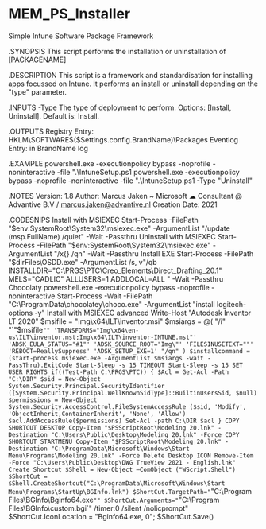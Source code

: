 # MEM_PS_Installer

Simple Intune Software Package Framework

.SYNOPSIS
This script performs the installation or uninstallation of [PACKAGENAME]
  
.DESCRIPTION
This script is a framework and standardisation for installing apps focussed on Intune.
It performs an install or uninstall depending on the "type" parameter.
  
.INPUTS
-Type		The type of deployment to perform. Options: [Install, Uninstall]. Default is: Install.
  
.OUTPUTS
Registry Entry: HKLM\SOFTWARE\$($Settings.config.BrandName)\Packages
Eventlog Entry: in BrandName log
  
.EXAMPLE
powershell.exe -executionpolicy bypass -noprofile -noninteractive -file ".\IntuneSetup.ps1
powershell.exe -executionpolicy bypass -noprofile -noninteractive -file ".\IntuneSetup.ps1 -Type "Uninstall"
	
.NOTES
Version:        1.8
Author:         Marcus Jaken ~ Microsoft ☁ Consultant @ Advantive B.V / marcus.jaken@advantive.nl
Creation Date:  2021

.CODESNIPS
Install with MSIEXEC
	Start-Process -FilePath "$env:SystemRoot\System32\msiexec.exe" -ArgumentList "/update $($msp.FullName) /quiet" -Wait -Passthru
Uninstall with MSIEXEC
	Start-Process -FilePath "$env:SystemRoot\System32\msiexec.exe" -ArgumentList "/x{} /qn" -Wait -Passthru
Install EXE
	Start-Process -FilePath "$dirFiles\OSDD.exe" -ArgumentList /s, v"/qb INSTALLDIR=\"C:\PRGS\PTC\Creo_Elements\Direct_Drafting_20.1\" MELS=\"CADLIC\" ALLUSERS=1 ADDLOCAL=ALL " -Wait -Passthru
Chocolaty
	powershell.exe -executionpolicy bypass -noprofile -noninteractive Start-Process -Wait -FilePath "C:\ProgramData\chocolatey\choco.exe" -ArgumentList "install logitech-options -y"
Install with MSIEXEC advanced
	Write-Host "Autodesk Inventor LT 2020"
	$msifile = "Img\x64\ILT\inventor.msi"
	$msiargs = @(
		"/i"
		"`"$msifile`""
		'TRANSFORMS="Img\x64\en-us\ILT\inventor.mst;Img\x64\ILT\inventor-INTUNE.mst"'
		'ADSK_EULA_STATUS="#1"'
		'ADSK_SOURCE_ROOT="Img\"'
		'FILESINUSETEXT=""'
		'REBOOT=ReallySuppress'
		'ADSK_SETUP_EXE=1'
		"/qn"
	)
	$installcommand = (start-process msiexec.exe -ArgumentList $msiargs -wait -PassThru).ExitCode
	Start-Sleep -s 15
TIMEOUT
	Start-Sleep -s 15
SET USER RIGHTS
	if((Test-Path C:\PRGS\PTC)) {
			$Acl = Get-Acl -Path "C:\DIR"
			$sid = New-Object System.Security.Principal.SecurityIdentifier ([System.Security.Principal.WellKnownSidType]::BuiltinUsersSid, $null)
			$permissions = New-Object System.Security.AccessControl.FileSystemAccessRule ($sid, 'Modify', 'ObjectInherit,ContainerInherit', 'None', 'Allow')
			$acl.AddAccessRule($permissions)
			Set-Acl -path C:\DIR $acl
		}
COPY SHORTCUT DESKTOP
	Copy-Item "$PSScriptRoot\Modeling 20.lnk" -Destination "C:\Users\Public\Desktop\Modeling 20.lnk" -Force
COPY SHORTCUT STARTMENU
	Copy-Item "$PSScriptRoot\Modeling 20.lnk" -Destination "C:\ProgramData\Microsoft\Windows\Start Menu\Programs\Modeling 20.lnk" -Force
Delete Desktop ICON
	Remove-Item -Force "C:\Users\Public\Desktop\DWG TrueView 2021 - English.lnk"
Create Shortcut
	$Shell = New-Object –ComObject ("WScript.Shell")
	$ShortCut = $Shell.CreateShortcut("C:\ProgramData\Microsoft\Windows\Start Menu\Programs\StartUp\BGInfo.lnk")
	$ShortCut.TargetPath="`"C:\Program Files\BGInfo\Bginfo64.exe`""
	$ShortCut.Arguments="`"C:\Program Files\BGInfo\custom.bgi`" /timer:0 /silent /nolicprompt"
	$ShortCut.IconLocation = "Bginfo64.exe, 0";
	$ShortCut.Save()
